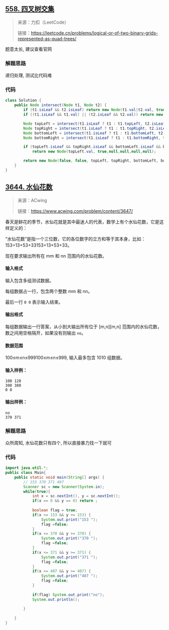 ## [558. 四叉树交集](https://leetcode.cn/problems/logical-or-of-two-binary-grids-represented-as-quad-trees/)

>来源：力扣（LeetCode）
>
>链接：https://leetcode.cn/problems/logical-or-of-two-binary-grids-represented-as-quad-trees/



题意太长, 建议查看官网

### 解题思路

递归处理, 测试比代码难

### 代码

```java
class Solution {
    public Node intersect(Node t1, Node t2) {
        if (t1.isLeaf && t2.isLeaf) return new Node(t1.val|t2.val, true, null,null,null,null);
        if ((t1.isLeaf && t1.val) || (t2.isLeaf && t2.val)) return new Node(true, true, null,null,null,null);

        Node topLeft = intersect(t1.isLeaf ? t1 : t1.topLeft, t2.isLeaf ? t2 : t2.topLeft);
        Node topRight = intersect(t1.isLeaf ? t1 : t1.topRight, t2.isLeaf ? t2 : t2.topRight);
        Node bottomLeft = intersect(t1.isLeaf ? t1 : t1.bottomLeft, t2.isLeaf ? t2 : t2.bottomLeft);
        Node bottomRight = intersect(t1.isLeaf ? t1 : t1.bottomRight, t2.isLeaf ? t2 : t2.bottomRight);

        if (topLeft.isLeaf && topRight.isLeaf && bottomLeft.isLeaf && bottomRight.isLeaf && topLeft.val == topRight.val && topLeft.val == bottomLeft.val && topLeft.val == bottomRight.val)
            return new Node(topLeft.val, true,null,null,null,null);

        return new Node(false, false, topLeft, topRight, bottomLeft, bottomRight);
    }
}
```



## [3644. 水仙花数](https://www.acwing.com/problem/content/3647/)

> 来源：ACwing
>
> 链接：https://www.acwing.com/problem/content/3647/

春天是鲜花的季节，水仙花就是其中最迷人的代表，数学上有个水仙花数，它是这样定义的：

“水仙花数”是指一个三位数，它的各位数字的立方和等于其本身，比如：153=13+53+33153=13+53+33。

现在要求输出所有在 mm 和 nn 范围内的水仙花数。

#### 输入格式

输入包含多组测试数据。

每组数据占一行，包含两个整数 mm 和 nn。

最后一行 `0 0` 表示输入结束。

#### 输出格式

每组数据输出一行答案，从小到大输出所有位于 [m,n][m,n] 范围内的水仙花数，数之间用空格隔开，如果没有则输出 `no`。

#### 数据范围

100≤m≤n≤999100≤m≤n≤999,
输入最多包含 1010 组数据。

#### 输入样例：

```
100 120 
300 380 
0 0
```

#### 输出样例：

```
no
370 371
```

### 解题思路

众所周知, 水仙花数只有四个, 所以直接暴力找一下就可

### 代码

```java
import java.util.*;
public class Main{
    public static void main(String[] args) {
        // 153 370 371 407
        Scanner sc = new Scanner(System.in);
        while(true){
            int x = sc.nextInt(), y = sc.nextInt();
            if(x == 0 && y == 0) return ;
            
            boolean flag = true;
            if(x <= 153 && y >= 153) {
                System.out.print("153 ");
                flag =false;
            }
            if(x <= 370 && y >= 370) {
                System.out.print("370 ");
                flag =false;
            }
            if(x <= 371 && y >= 371) {
                System.out.print("371 ");
                flag =false;
            }
            if(x <= 407 && y >= 407) {
                System.out.print("407 ");
                flag =false;
            }
            
            if(flag) System.out.print("no");
            System.out.println();
            
        }
        
    }
}
```



